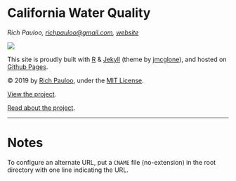 # California Water Quality 

*Rich Pauloo, richpauloo@gmail.com, [website](http://richpauloo.com/)*

[![](example.gif)](https://caccr.github.io)


This site is proudly built with [R](https://www.r-project.org/) & [Jekyll](https://jekyllrb.com/) (theme by [jmcglone](https://github.com/jmcglone/jmcglone.github.io)), and hosted on [Github Pages](https://pages.github.com/).  

© 2019 by [Rich Pauloo](https://richpauloo.github.io), under the [MIT License](https://github.com/caccr/caccr.github.io/blob/master/LICENSE).  

[View the project](https://caccr.github.io).   

[Read about the project](https://caccr.github.io/about/index.html).  


***  

# Notes

To configure an alternate URL, put a `CNAME` file (no-extension) in the root directory with one line indicating the URL.  
